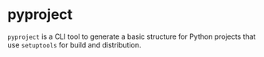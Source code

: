 pyproject
=========

`pyproject` is a CLI tool to generate a basic structure for Python projects
that use `setuptools` for build and distribution.
